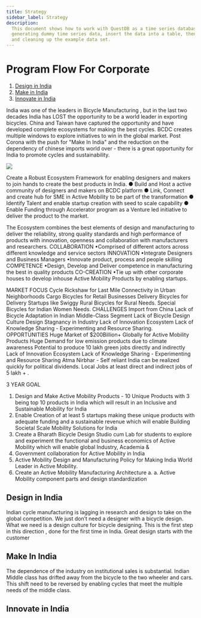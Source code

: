 ```yaml
---
title: Strategy
sidebar_label: Strategy
description:
  This document shows how to work with QuestDB as a time series database by
  generating dummy time series data, insert the data into a table, then querying
  and cleaning up the example data set.
---
```


# Program Flow For Corporate
1. [Design in India](#ecosystem)
2. [Make in India](#Handshake)
3. [Innovate in India](#round-table)
 

India was one of the leaders in Bicycle Manufacturing , but in the last two decades India has LOST the opportunity to be a world leader in exporting bicycles. China and Taiwan have captured the opportunity and have developed complete ecosystems for making the best cycles. BCDC creates multiple windows to explore initiatives to win in the global market. Post Corona with the push for "Make In India" and the reduction on the dependency of chinese imports world over - there is a great opportunity for India to promote cycles and sustainability.




![](https://i.imgur.com/KCxUiqP.png)
 
 Create a Robust Ecosystem Framework for enabling designers and
makers to join hands to create the best products in India.
● Build and Host a active community of designers and makers on BCDC
platform
● Link, Connect and create hub for SME in Active Mobility to be part of the
transformation
● Identify Talent and enable startup creation with seed to scale capability
● Enable Funding through Accelerator program as a Venture led initiative
to deliver the product to the market.

The Ecosystem combines the best elements of design and manufacturing to
deliver the reliability, strong quality standards and high performance of
products with innovation, openness and collaboration with manufacturers and
researchers.
COLLABORATION
•Comprised of different actors across different knowledge and service sectors
INNOVATION
•Integrate Designers and Business Managers
•Innovate product, process and people skilling
COMPETENCE
•Design, Develop and Deliver competence in manufacturing the best in quality
products
CO-CREATION
•Tie up with other corporate houses to develop inhouse Active Mobility
Products by enabling startups.

MARKET FOCUS
Cycle Rickshaw for Last Mile Connectivity in Urban Neighborhoods
Cargo Bicycles for Retail Businesses
Delivery Bicycles for Delivery Startups like Swiggy
Rural Bicycles for Rural Needs.
Special Bicycles for Indian Women Needs.
CHALLENGES
Import from China Lack of Bicycle Adaptation in Indian Middle-Class
Segment
Lack of Bicycle Design Culture
Design Stagnancy in Industry
Lack of Innovation Ecosystem
Lack of Knowledge Sharing - Experimenting and Resource Sharing.
OPPORTUNITIES
Huge Market of $200Billion+ Globally for Active Mobility Products
Huge Demand for low emission products due to climate awareness
Potential to produce 10 lakh green jobs directly and indirectly
Lack of Innovation Ecosystem
Lack of Knowledge Sharing - Experimenting and Resource Sharing
Atma Nirbhar - Self reliant India can be realized quickly for political
dividends.
Local Jobs at least direct and indirect jobs of 5 lakh + .


3 YEAR GOAL
1. Design and Make Active Mobility Products - 10 Unique Products with 3
being top 10 products in India which will result in an Inclusive and
Sustainable Mobility for India
2. Enable Creation of at least 5 startups making these unique products with
adequate funding and a sustainable revenue which will enable Building
Societal Scale Mobility Solutions for India
3. Create a Bharath Bicycle Design Studio cum Lab for students to explore
and experiment the functional and business economics of Active
Mobility which will enable global Industry, Academia &
4. Government collaboration for Active Mobility in India
5. Active Mobility Design and Manufacturing Policy for Making India World
Leader in Active Mobility.
6. Create an Active Mobility Manufacturing Architecture
a. a. Active Mobility component parts and design standardization



## Design in India

Indian cycle manufacturing is lagging in research and design to take on the global competition. We just don’t need a designer with a bicycle design. What we need is a design culture for bicycle designing. This is the first step in this direction , done for the first time in India. Great design starts with the customer


## Make In India
The dependence of the industry on institutional sales is substantial. Indian Middle class has drifted away from the bicycle to the two wheeler and cars. This shift need to be reversed by enabling cycles that meet the multiple needs of the middle class.

## Innovate in India